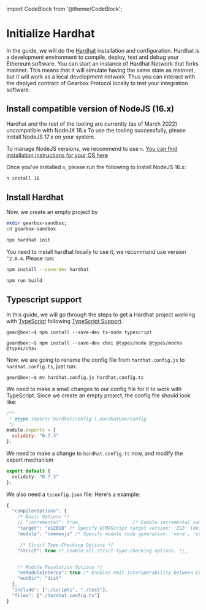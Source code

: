 import CodeBlock from '@theme/CodeBlock';

# Initialize Hardhat

In the guide, we will do the [Hardhat](https://hardhat.org/) installation and configuration. Hardhat is a development environment to compile, deploy, test and debug your Ethereum software. You can start an instance of Hardhat Network that forks mainnet. This means that it will simulate having the same state as mainnet, but it will work as a local development network. Thus you can interact with the deplyed contract of Gearbox Protocol locally to test your integration software.

## Install compatible version of NodeJS (16.x)

Hardhat and the rest of the tooling are currently (as of March 2022) uncompatible with NodeJX 18.x
To use the tooling successfully, please install NodeJS 17.x on your system.

To manage NodeJS versions, we recommend to use `n`. [You can find installation instructions for your OS here](https://www.npmjs.com/package/n#installation)

Once you've installed `n`, please run the following to install NodeJS 16.x:

```bash
n install 16
```

## Install Hardhat

Now, we create an empty project by

```bash
mkdir gearbox-sandbox;
cd gearbox-sandbox
```

```bash
npx hardhat init
```

You need to install hardhat locally to use it, we recommand use version `^2.8.4`. Please run:

```bash npm2yarn
npm install --save-dev hardhat
```

```bash npm2yarn
npm run build
```


## Typescript support

In this guide, we will go through the steps to get a Hardhat project working with [TypeScript](https://www.typescriptlang.org/) following [TypeScript Support](https://hardhat.org/guides/typescript.html).

```console
gear@box:~$ npm install --save-dev ts-node typescript
```

```console
gear@box:~$ npm install --save-dev chai @types/node @types/mocha @types/chai
```

Now, we are going to rename the config file from `hardhat.config.js` to `hardhat.config.ts`, just run:

```console
gear@box:~$ mv hardhat.config.js hardhat.config.ts
```

We need to make a small changes to our config file for it to work with TypeScript. Since we create an empty project, the config file should look like:

```js
/**
 * @type import('hardhat/config').HardhatUserConfig
 */
module.exports = {
  solidity: "0.7.3"
};
```

We need to make a change to `hardhat.config.ts` now, and modify the export mechanism

```ts
export default {
  solidity: "0.7.3"
};
```

We also need a `tsconfig.json` file. Here's a example:

```ts
{
  "compilerOptions": {
    /* Basic Options */
    // "incremental": true,                   /* Enable incremental compilation */
    "target": "es2018" /* Specify ECMAScript target version: 'ES3' (default), 'ES5', 'ES2015', 'ES2016', 'ES2017', 'ES2018', 'ES2019', 'ES2020', or 'ESNEXT'. */,
    "module": "commonjs" /* Specify module code generation: 'none', 'commonjs', 'amd', 'system', 'umd', 'es2015', 'es2020', or 'ESNext'. */,

     /* Strict Type-Checking Options */
    "strict": true /* Enable all strict type-checking options. */,


    /* Module Resolution Options */
    "esModuleInterop": true /* Enables emit interoperability between CommonJS and ES Modules via creation of namespace objects for all imports. Implies 'allowSyntheticDefaultImports'. */,
    "outDir": "dist"
  },
  "include": ["./scripts", "./test"],
  "files": ["./hardhat.config.ts"]
}
```
